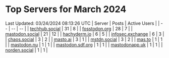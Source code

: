 # Top Servers for March 2024
Last Updated: 03/24/2024 08:13:26 UTC
| Server | Posts | Active Users |
| -- | -- | -- |
| [techhub.social](https://techhub.social/tags/PowerShell) | 31 | 8 |
| [fosstodon.org](https://fosstodon.org/tags/PowerShell) | 28 | 7 |
| [mastodon.social](https://mastodon.social/tags/PowerShell) | 21 | 12 |
| [hachyderm.io](https://hachyderm.io/tags/PowerShell) | 6 | 5 |
| [infosec.exchange](https://infosec.exchange/tags/PowerShell) | 6 | 3 |
| [chaos.social](https://chaos.social/tags/PowerShell) | 3 | 2 |
| [masto.ai](https://masto.ai/tags/PowerShell) | 3 | 1 |
| [mstdn.social](https://mstdn.social/tags/PowerShell) | 3 | 2 |
| [mas.to](https://mas.to/tags/PowerShell) | 1 | 1 |
| [mastodon.nu](https://mastodon.nu/tags/PowerShell) | 1 | 1 |
| [mastodon.sdf.org](https://mastodon.sdf.org/tags/PowerShell) | 1 | 1 |
| [mastodonapp.uk](https://mastodonapp.uk/tags/PowerShell) | 1 | 1 |
| [norden.social](https://norden.social/tags/PowerShell) | 1 | 1 |
